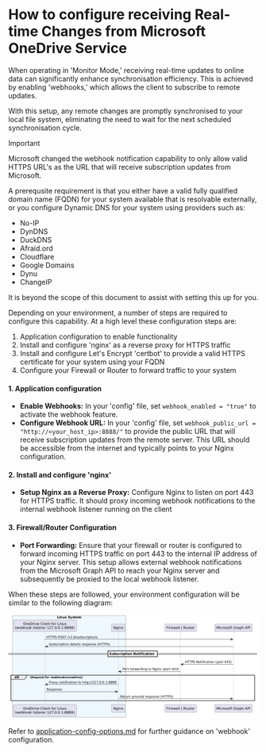# How to configure receiving Real-time Changes from Microsoft OneDrive Service

When operating in 'Monitor Mode,' receiving real-time updates to online data can significantly enhance synchronisation efficiency. This is achieved by enabling 'webhooks,' which allows the client to subscribe to remote updates.

With this setup, any remote changes are promptly synchronised to your local file system, eliminating the need to wait for the next scheduled synchronisation cycle.

> [!IMPORTANT]
> Microsoft changed the webhook notification capability to only allow valid HTTPS URL's as the URL that will receive subscription updates from Microsoft.
>
> A prerequsite requirement is that you either have a valid fully qualified domain name (FQDN) for your system available that is resolvable externally, or you configure Dynamic DNS for your system using providers such as:
> * No-IP
> * DynDNS
> * DuckDNS
> * Afraid.ord
> * Cloudflare
> * Google Domains
> * Dynu
> * ChangeIP
>
> It is beyond the scope of this document to assist with setting this up for you.

Depending on your environment, a number of steps are required to configure this capability. At a high level these configuration steps are:

1. Application configuration to enable functionality
2. Install and configure 'nginx' as a reverse proxy for HTTPS traffic
3. Install and configure Let's Encrypt 'certbot' to provide a valid HTTPS certificate for your system using your FQDN
3. Configure your Firewall or Router to forward traffic to your system



#### 1. Application configuration
*   **Enable Webhooks:** In your 'config' file, set `webhook_enabled = "true"` to activate the webhook feature.
*   **Configure Webhook URL:** In your 'config' file, set `webhook_public_url = "http://<your_host_ip>:8888/"` to provide the public URL that will receive subscription updates from the remote server. This URL should be accessible from the internet and typically points to your Nginx configuration.

#### 2. Install and configure 'nginx'
*   **Setup Nginx as a Reverse Proxy:** Configure Nginx to listen on port 443 for HTTPS traffic. It should proxy incoming webhook notifications to the internal webhook listener running on the client

#### 3. Firewall/Router Configuration
*   **Port Forwarding:** Ensure that your firewall or router is configured to forward incoming HTTPS traffic on port 443 to the internal IP address of your Nginx server. This setup allows external webhook notifications from the Microsoft Graph API to reach your Nginx server and subsequently be proxied to the local webhook listener.

When these steps are followed, your environment configuration will be similar to the following diagram:

![webhooks](./puml/webhooks.png)

Refer to [application-config-options.md](application-config-options.md) for further guidance on 'webhook' configuration.

